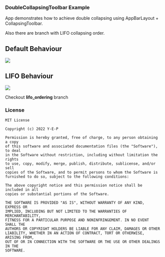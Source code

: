 ### DoubleCollapsingToolbar Example
App demonstrates how to achieve double collapsing using AppBarLayout + CollapsingToolbar.

Also there are branch with LIFO collapsing order.
## Default Behaviour
![](screencast/default.gif)
## LIFO Behaviour
![](screencast/LIFO.gif)

Checkout **lifo_ordering** branch

### License
```
MIT License

Copyright (c) 2022 Y-E-P

Permission is hereby granted, free of charge, to any person obtaining a copy
of this software and associated documentation files (the "Software"), to deal
in the Software without restriction, including without limitation the rights
to use, copy, modify, merge, publish, distribute, sublicense, and/or sell
copies of the Software, and to permit persons to whom the Software is
furnished to do so, subject to the following conditions:

The above copyright notice and this permission notice shall be included in all
copies or substantial portions of the Software.

THE SOFTWARE IS PROVIDED "AS IS", WITHOUT WARRANTY OF ANY KIND, EXPRESS OR
IMPLIED, INCLUDING BUT NOT LIMITED TO THE WARRANTIES OF MERCHANTABILITY,
FITNESS FOR A PARTICULAR PURPOSE AND NONINFRINGEMENT. IN NO EVENT SHALL THE
AUTHORS OR COPYRIGHT HOLDERS BE LIABLE FOR ANY CLAIM, DAMAGES OR OTHER
LIABILITY, WHETHER IN AN ACTION OF CONTRACT, TORT OR OTHERWISE, ARISING FROM,
OUT OF OR IN CONNECTION WITH THE SOFTWARE OR THE USE OR OTHER DEALINGS IN THE
SOFTWARE.
```